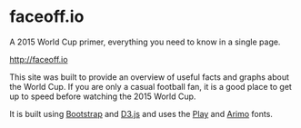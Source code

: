 # faceoff.io

A 2015 World Cup primer, everything you need to know in a single page.

http://faceoff.io

This site was built to provide an overview of useful facts and graphs
about the World Cup. If you are only a casual football fan, it is a
good place to get up to speed before watching the 2015 World Cup.

It is built using [Bootstrap](http://getbootstrap.com) and [D3.js](http://d3js.org)
and uses the [Play](http://www.google.com/fonts/specimen/Play) and
[Arimo](http://www.google.com/fonts/specimen/Arimo) fonts.

